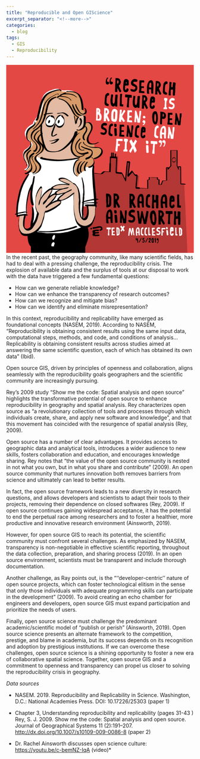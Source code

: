 ```yaml
---
title: "Reproducible and Open GIScience"
excerpt_separator: "<!--more-->"
categories:
  - blog
tags:
  - GIS
  - Reproducibility
---
```

![](https://raw.githubusercontent.com/rainsworth/rainsworth.github.io/master/assets/img/posts/TEDxMacc/TEDx_Macc5_2019_Rachael.jpg)
In the recent past, the geography community, like many scientific fields, has had to deal with a pressing challenge, the reproducibility crisis. The explosion of available data and the surplus of tools at our disposal to work with the data have triggered a few fundamental questions: 

- How can we generate reliable knowledge? 
- How can we enhance the transparency of research outcomes?
- How can we recognize and mitigate bias? 
- How can we identify and eliminate misrepresentation?

In this context, reproducibility and replicability have emerged as foundational concepts (NASEM, 2019). According to NASEM, “Reproducibility is obtaining consistent results using the same input data, computational steps, methods, and code, and conditions of analysis… Replicability is obtaining consistent results across studies aimed at answering the same scientific question, each of which has obtained its own data” (Ibid).

Open source GIS, driven by principles of openness and collaboration, aligns seamlessly with the reproducibility goals geographers and the scientific community are increasingly pursuing. 

Rey’s 2009 study “Show me the code: Spatial analysis and open source” highlights the transformative potential of open source to enhance reproducibility in geography and spatial analysis. Rey characterizes open source as “a revolutionary collection of tools and processes through which individuals create, share, and apply new software and knowledge”, and that this movement has coincided with the resurgence of spatial analysis (Rey, 2009). 

Open source has a number of clear advantages. It provides access to geographic data and analytical tools, introduces a wider audience to new skills, fosters collaboration and education, and encourages knowledge sharing. Rey notes that “the value of the open source community is nested in not what you own, but in what you share and contribute” (2009). An open source community that nurtures innovation both removes barriers from science and ultimately can lead to better results. 

In fact, the open source framework leads to a new diversity in research questions, and allows developers and scientists to adapt their tools to their projects, removing their dependence on closed softwares (Rey, 2009). If open source continues gaining widespread acceptance, it has the potential to end the perpetual race among researchers and to foster a healthier, more productive and innovative research environment (Ainsworth, 2019). 

However, for open source GIS to reach its potential, the scientific community must confront several challenges. As emphasized by NASEM, transparency is non-negotiable in effective scientific reporting, throughout the data collection, preparation, and sharing process (2019). In an open source environment, scientists must be transparent and include thorough documentation. 

Another challenge, as Ray points out, is the “‘‘developer-centric’’ nature of open source projects, which can foster technological elitism in the sense that only those individuals with adequate programming skills can participate in the development” (2009). To avoid creating an echo chamber for engineers and developers, open source GIS must expand participation and prioritize the needs of users.

Finally, open source science must challenge the predominant academic/scientific model of “publish or perish” (Ainsworth, 2019). Open source science presents an alternate framework to the competition, prestige, and blame in academia, but its success depends on its recognition and adoption by prestigious institutions. If we can overcome these challenges, open source science is a shining opportunity to foster a new era of collaborative spatial science. Together, open source GIS and a commitment to openness and transparency can propel us closer to solving the reproducibility crisis in geography.


_Data sources_

* NASEM. 2019. Reproducibility and Replicability in Science. Washington, D.C.: National Academies Press. DOI: 10.17226/25303 (paper 1)

* Chapter 3, Understanding reproducibility and replicability (pages 31-43 )
Rey, S. J. 2009. Show me the code: Spatial analysis and open source. Journal of Geographical Systems 11 (2):191–207. http://dx.doi.org/10.1007/s10109-009-0086-8 (paper 2)

* Dr. Rachel Ainsworth discusses open science culture: https://youtu.be/c-bemNZ-IqA (video)* 